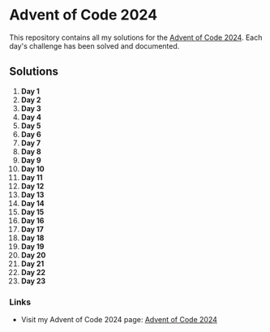 # Advent of Code 2024

This repository contains all my solutions for the [Advent of Code 2024](https://adventofcode.com/2024/leaderboard/private/view/4804405). Each day's challenge has been solved and documented.

## Solutions

1. **Day 1**
2. **Day 2**
3. **Day 3**
4. **Day 4**
5. **Day 5**
6. **Day 6**
7. **Day 7**
8. **Day 8**
9. **Day 9**
10. **Day 10**
11. **Day 11**
12. **Day 12**
13. **Day 13**
14. **Day 14**
15. **Day 15**
16. **Day 16**
17. **Day 17**
18. **Day 18**
19. **Day 19**
20. **Day 20**
21. **Day 21**
22. **Day 22**
23. **Day 23**

### Links
- Visit my Advent of Code 2024 page: [Advent of Code 2024](https://adventofcode.com/2024/leaderboard/private/view/4804405)


